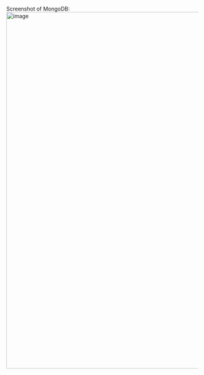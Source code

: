 Screenshot of MongoDB: <img width="934" alt="image" src="https://github.com/KrishnaaKumari/Login-Authentication-Page/assets/127426641/2be3f4fd-e8a5-4d10-8430-99a53f10ff36">
